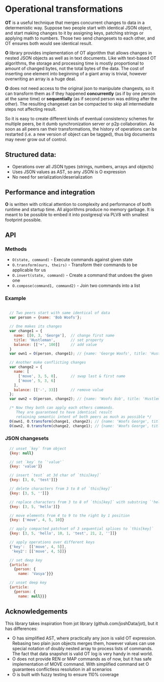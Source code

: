 # Operational transformations

**OT** is a useful technique that merges concurrent changes to data in a determenistic way. Suppose two people start with identical JSON object, and start making changes to it by assigning keys, patching strings or applying math to numbers. Those two send changesets to each other, and OT ensures both would see identical result. 

**O** library provides implementation of OT algorithm that allows changes in nested JSON objects as well as in text documents. Like with text-based OT algorithms, the storage and processing time is mostly proportional to amount of changed bytes, not the total bytes of the data. The cost of inserting one element into beginning of a giant array is trivial, however overwriting an array is a huge deal.

**O** does not need access to the original json to manipulate changests, so it can transform them as if they happened **concurrently** (as if by one person at the same time) or **sequentially** (as if second person was editing after the other). The resulting changeset can be compacted to skip all intermediate steps not affecting result. 

So it is easy to create different kinds of eventual consistency schemes for multiple peers, be it dumb synchronization server or p2p collaboration. As soon as all peers ran their transformations, the history of operations can be restarted (i.e. a new version of object can be tagged), thus big documents may never grow out of control.


## Structured data:
  * Operations over all JSON types (strings, numbers, arrays and objects)
  * Uses JSON values as AST, so any JSON is O expression
  * No need for serialization/deserialization

## Performance and integration

**O** is written with critical attention to complexity and performance of both runtime and startup time. All algorithms produce no memory garbage. It is meant to be possible to embed it into postgresql via PLV8 with smallest footprint possible.

## API

### Methods
* `O(state, command)` - Execute commands against given state
* `O.transform(ours, theirs)` - Transform their commands to be applicable for us
* `O.invert(state, command)` - Create a command that undoes the given one
* `O.compose(command1, command2)` - Join two commands into a list

### Example
```javascript
  
  // Two peers start with same identical of data
  var person = {name: 'Bob Woofs'};

  // One makes its changes
  var change1 = {
    name: [[0, 3, 'George'],  // change first name
    title: 'Hustleman',       // set property
    balance: [['+', 100]]     // add value
  }
  var own1 = O(person, change1); // {name: 'George Woofs', title: 'Hustleman', balance: 100};

  // Another make conflicting changes
  var change2 = {
    name: [                   
      ['move', 3, 5, 0],      // swap last & first name
      ['move', 5, 3, 6]
    ],
    balance: [['-', 33]]      // remove value
  };
  var own2 = O(person, change2); // {name: 'Woofs Bob', title: 'Hustleman', balance: -33};

  /* Now they both can apply each others commands.
     They are guaranteed to have identical result
     retaining semantic intent of both peers as much as possible */
  O(own1, O.transform(change1, change2); // {name: 'Woofs George', title: 'Hustleman', balance: 67}
  O(own2, O.transform(change2, change1); // {name: 'Woofs George', title: 'Hustleman', balance: 67}
```

### JSON changesets
```javascript
  // unset `key` from object
  {key: null}

  // set `key` to `'value'`
  {key: 'value']}

  // insert `test` at 3d char of `this[key]`
  {key: [3, 0, 'test']]}

  // delete characters from 3 to 8 of `this[key]`
  {key: [3, 5, '']]}

  // replace characters from 3 to 8 of `this[key]` with substring `'hello'`
  {key: [3, 5, 'hello']]}

  // move elements from 4 to 9 to the right by 1 position
  {key: ['move', 4, 5, 10]}

  // apply compacted patchset of 3 sequential splices to `this[key]`
  {key: [3, 5, 'hello', 10, 1, 'test', 21, 2, '']]}

  // apply operations over different keys
  {'key':  [['move', 4, 5]],
   'key2': [['move', 4, 5]]}

  // set deep key
  {article: 
    {person: {
      name: 'Vasya'}}}

  // unset deep key
  {article: 
    {person: {
      name: null}}}
```
## Acknowledgements
This library takes inspiration from jot library (github.com/joshData/jot), but it has differences:
- O has simplified AST, where practically any json is valid OT expression. Rebasing two plain json objects merges them, however values can use special notation of doubly nested array to process lists of commands. The fact that data snapshot is valid OT log is very handy in real world.
- O does not provide REN or MAP commands as of now, but it has safe implementation of MOVE command. With simplified command set O guarantees conflictless resolution in all scenarios
- O is built with fuzzy testing to ensure 110% coverage